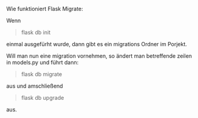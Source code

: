 Wie funktioniert Flask Migrate:

Wenn

> flask db init

einmal ausgefürht wurde, dann gibt es ein migrations Ordner im Porjekt.


Will man nun eine migration vornehmen, so ändert man betreffende zeilen in models.py und führt dann:

> flask db migrate

aus und amschließend

> flask db upgrade

aus.



